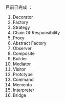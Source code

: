 目前已完成 ： <br>
1. Decorator <br>
2. Factory <br>
3. Strategy <br>
4. Chain Of Responsibility <br>
5. Proxy <br>
6. Abstract Factory <br>
7. Observer <br>
8. Composite <br>
9. Builder <br>
10. Mediator <br>
11. Visitor <br>
12. Prototype <br>
13. Command <br>
14. Memento <br>
15. Interpreter <br>
16. Bridge <br>
